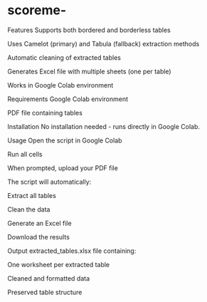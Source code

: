 # scoreme-
Features
Supports both bordered and borderless tables

Uses Camelot (primary) and Tabula (fallback) extraction methods

Automatic cleaning of extracted tables

Generates Excel file with multiple sheets (one per table)

Works in Google Colab environment

Requirements
Google Colab environment

PDF file containing tables

Installation
No installation needed - runs directly in Google Colab.

Usage
Open the script in Google Colab

Run all cells

When prompted, upload your PDF file

The script will automatically:

Extract all tables

Clean the data

Generate an Excel file

Download the results

Output
extracted_tables.xlsx file containing:

One worksheet per extracted table

Cleaned and formatted data

Preserved table structure
